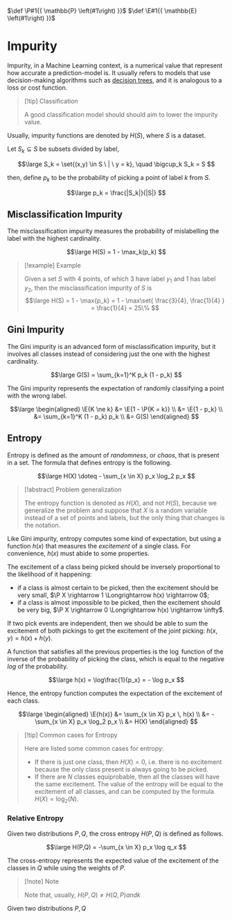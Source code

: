 $\def \P#1{{ \mathbb{P} \left(#1\right) }}$
$\def \E#1{{ \mathbb{E} \left(#1\right) }}$

# Impurity

Impurity, in a Machine Learning context, is a numerical value that represent how accurate a prediction-model is. It usually refers to models that use decision-making algorithms such as [decision trees](/AI%20and%20ML/Unit%202/Supervised%20Learning/Decision%20Trees.md), and it is analogous to a loss or cost function.

> [!tip] Classification
> 
> A good classification model should should aim to lower the impurity value.


Usually, impurity functions are denoted by $H(S)$, where $S$ is a dataset.

Let $S_k \subseteq S$ be subsets divided by label,

$$\large
	S_k = \set{(x,y) \in S \ | \ y = k}, \quad
	\bigcup_k S_k = S
$$

then, define $p_k$ to be the probability of picking a point of label $k$ from $S$.

$$\large
	p_k = \frac{|S_k|}{|S|}
$$

## Misclassification Impurity

The misclassification impurity measures the probability of mislabelling the label with the highest cardinality.

$$\large
	H(S) = 1 - \max_k(p_k)
$$

> [!example] Example
> 
> Given a set $S$ with 4 points, of which 3 have label $y_1$ and 1 has label $y_2$, then the misclassification impurity of $S$ is
> $$\large
> 	H(S) = 1 - \max{p_k}
> 	= 1 - \max\set{ \frac{3}{4}, \frac{1}{4} }
> 	= \frac{1}{4} = 25\%
> $$

## Gini Impurity

The Gini impurity is an advanced form of misclassification impurity, but it involves all classes instead of considering just the one with the highest cardinality.

$$\large
	G(S) = \sum_{k=1}^K p_k (1 - p_k)
$$

The Gini impurity represents the expectation of randomly classifying a point with the wrong label.

$$\large
\begin{aligned}
	\E{K \ne k}
	&= \E{1 - \P{K = k}} \\
	&= \E{1 - p_k} \\
	&= \sum_{k=1}^K (1 - p_k) p_k \\
	&= G(S)
\end{aligned}
$$

## Entropy

Entropy is defined as the amount of *randomness*, or *chaos*, that is present in a set. The formula that defines entropy is the following.

$$\large
	H(X) \doteq - \sum_{x \in X} p_x \log_2 p_x
$$

> [!abstract] Problem generalization
> 
> The entropy function is denoted as $H(X)$, and not $H(S)$, because we generalize the problem and suppose that $X$ is a random variable instead of a set of points and labels, but the only thing that changes is the notation.

Like Gini impurity, entropy computes some kind of expectation, but using a function $h(x)$ that measures the *excitement* of a single class. For convenience, $h(x)$ must abide to some properties.

The excitement of a class being picked should be inversely proportional to the likelihood of it happening:

- if a class is almost certain to be picked, then the excitement should be very small, $\P X \rightarrow 1 \Longrightarrow h(x) \rightarrow 0$;
- if a class is almost impossible to be picked, then the excitement should be very big, $\P X \rightarrow 0 \Longrightarrow h(x) \rightarrow \infty$.

If two pick events are independent, then we should be able to sum the excitement of both pickings to get the excitement of the joint picking: $h(x,y) = h(x) + h(y)$.

A function that satisfies all the previous properties is the $\log$ function of the inverse of the probability of picking the class, which is equal to the negative $log$ of the probability. 

$$\large
	h(x) = \log\frac{1}{p_x} = - \log p_x
$$

Hence, the entropy function computes the expectation of the excitement of each class.

$$\large
\begin{aligned}
	\E{h(x)} &= \sum_{x \in X} p_x \, h(x) \\
	&= - \sum_{x \in X} p_x \log_2 p_x \\
	&= H(X)
\end{aligned}
$$

> [!tip] Common cases for Entropy
> 
> Here are listed some common cases for entropy:
> 
> - If there is just one class, then $H(X) = 0$, i.e. there is no excitement because the only class present is always going to be picked.
> - If there are $N$ classes equiprobable, then all the classes will have the same excitement. The value of the entropy will be equal to the excitement of all classes, and can be computed by the formula $H(X) = \log_2(N)$.

### Relative Entropy

Given two distributions $P,Q$, the cross entropy $H(P,Q)$ is defined as follows.

$$\large
	H(P,Q) = -\sum_{x \in X} p_x \log q_x
$$

The cross-entropy represents the expected value of the excitement of the classes in $Q$ while using the weights of $P$.

> [!note] Note
> 
> Note that, usually, $H(P,Q) \neq H(Q,P) and k$


Given two distributions $P,Q$
